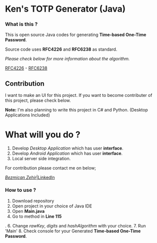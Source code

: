 # Ken's TOTP Generator (Java)

### What is this ?

This is open source Java codes for generating **Time-based One-Time Password**.

Source code uses **RFC4226** and **RFC6238** as standard.

*Please check below for more information about the algorithm.*

[RFC4226](https://tools.ietf.org/html/rfc4226) - 
[RFC6238](https://tools.ietf.org/html/rfc6238)

## Contribution

I want to make an UI for this project. If you want to become contributer of this project, please check below.

**Note:** I'm also planning to write this project in C# and Python. (Desktop Applications Included)

# What will you do ?
1. Develop *Desktop Application* which has user **interface**.
2. Develop *Android Application* which has user **interface**.
3. Local server side integration.

For contribution please contact me on below;

[*Bezmican Zehir*|LinkedIn](https://www.linkedin.com/in/bezmicanzehir/)


### How to use ?

1. Download repository
2. Open project in your choice of Java IDE
3. Open **Main.java**
4. Go to method in **Line 115**

.
6. Change *rawKey*, *digits* and *hashAlgorithm* with your choice.
7. Run 'Main'
8. Check console for your Generated **Time-based One-Time Password**.
